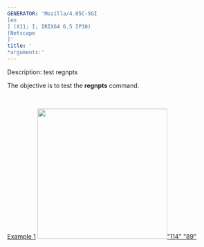 ```yaml
---
GENERATOR: 'Mozilla/4.05C-SGI 
[en
] (X11; I; IRIX64 6.5 IP30) 
[Netscape
]'
title: '
*arguments:'
---
```


 Description: test regnpts

   The objective is to test the **regnpts** command.

    

   [Example 1](description_regnpts.md)
   [<img height="300" width="300" src="/assets/images/regnpts1_tn.gif">"114"
   "89"](description_regnpts.md)
